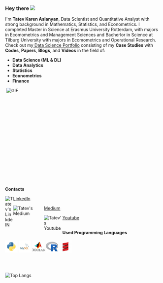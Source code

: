 
### Hey there  <img src="https://media.giphy.com/media/hvRJCLFzcasrR4ia7z/giphy.gif" width="25px">
I'm **Tatev Karen Aslanyan**, Data Scientist and Quantitative Analyst with strong background in Mathematics, Statistics, and Econometrics. I completed Master in Science at Erasmus University Rotterdam, with majors in Ecomometrics and Management Sciences and Bacherlor in Science at Tilburg University with majors in Ecomometrics and Operational Research. <br>
Check out my<a href="https://github.com/TatevKaren/TatevKaren-data-science-portfolio"> Data Science Portfolio</a> consisting of my **Case Studies** with **Codes**, **Papers**, **Blogs**, and **Videos** in the field of:

- **Data Science (ML & DL)**
- **Data Analytics**
- **Statistics**
- **Econometrics** 
- **Finance** <br>

<img align="right" alt="GIF" src="https://cdn.dribbble.com/users/2344801/screenshots/4774578/alphatestersanimation2.gif?raw=true" width="500" height="320"/>
<br>

**Contacts**

<img align="left" alt="Tatev's LinkdeIN" width="26px" src="https://image.flaticon.com/icons/png/512/174/174857.png"/> <a href="https://www.linkedin.com/in/tatev-karen-aslanyan-92712114a/">LinkedIn</a><br>

<img align="left" alt="Tatev's Medium" width="100px" src="https://miro.medium.com/max/8976/1*Ra88BZ-CSTovFS2ZSURBgg.png"/> <a href="https://tatev-aslanyan.medium.com/">Medium</a><br>

<img align="left" alt="Tatev's Youtube" width="60px" src="https://upload.wikimedia.org/wikipedia/commons/thumb/e/e1/Logo_of_YouTube_%282015-2017%29.svg/1200px-Logo_of_YouTube_%282015-2017%29.svg.png"/> <a href="https://www.youtube.com/watch?v=i_j59gQTU6w&t=42s">Youtube</a>
<br>
<br>

**Used Programming Languages**  
<br>
<code><img height="40" src="https://raw.githubusercontent.com/github/explore/80688e429a7d4ef2fca1e82350fe8e3517d3494d/topics/python/python.png"></code>
<code><img height="40" src="https://raw.githubusercontent.com/github/explore/80688e429a7d4ef2fca1e82350fe8e3517d3494d/topics/mysql/mysql.png"></code>
<code><img height="40" src="https://raw.githubusercontent.com/github/explore/80688e429a7d4ef2fca1e82350fe8e3517d3494d/topics/matlab/matlab.png"></code>
<code><img height="40" src="https://raw.githubusercontent.com/github/explore/80688e429a7d4ef2fca1e82350fe8e3517d3494d/topics/r/r.png"></code>
<code><img height="40" src="https://raw.githubusercontent.com/github/explore/80688e429a7d4ef2fca1e82350fe8e3517d3494d/topics/scala/scala.png"></code>

<br>
<br>

![Top Langs](https://github-readme-stats.vercel.app/api/top-langs/?username=TatevKaren)





